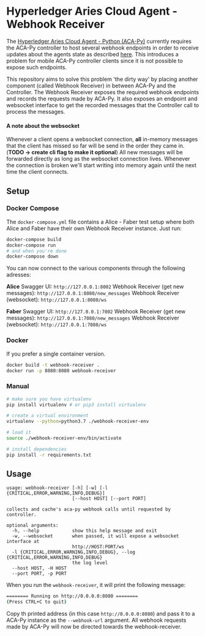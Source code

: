 # Hyperledger Aries Cloud Agent - Webhook Receiver

The [Hyperledger Aries Cloud Agent - Python (ACA-Py)](https://github.com/hyperledger/aries-cloudagent-python/tree/01fc73be644439fa27ab43089353859f08517ba2) currently requires the ACA-Py controller to host several webhook endpoints in order to receive updates about the agents state as described [here](https://github.com/hyperledger/aries-cloudagent-python/blob/01fc73be644439fa27ab43089353859f08517ba2/AdminAPI.md). This introduces a problem for mobile ACA-Py controller clients since it is not possible to expose such endpoints.

This repository aims to solve this problem 'the dirty way' by placing another component (called Webhook Receiver) in between ACA-Py and the Controller. The Webhook Receiver exposes the required webhook endpoints and records the requests made by ACA-Py. It also exposes an endpoint and websocket interface to get the recorded messages that the Controller call to process the messages.

#### A note about the websocket
Whenever a client opens a websocket connection, **all** in-memory messages that the client has missed so far will be send in the order they came in. (**TODO -> create cli flag to make it optional**) All new messages will be forwarded directly as long as the websocket connection lives. Whenever the connection is broken we'll start writing into memory again until the next time the client connects.


## Setup

### Docker Compose
The `docker-compose.yml` file contains a Alice - Faber test setup where both Alice and Faber have their own Webhook Receiver instance. Just run:
```bash
docker-compose build
docker-compose run
# and when you're done
docker-compose down
```

You can now connect to the various components through the following adresses:


**Alice**
Swagger UI: `http://127.0.0.1:8002`
Webhook Receiver (get new messages): `http://127.0.0.1:8080/new_messages`
Webhook Receiver (websocket): `http://127.0.0.1:8080/ws`

**Faber**
Swagger UI: `http://127.0.0.1:7002`
Webhook Receiver (get new messages): `http://127.0.0.1:7080/new_messages`
Webhook Receiver (websocket): `http://127.0.0.1:7080/ws`

### Docker
If you prefer a single container version.

```bash
docker build -t webhook-receiver .
docker run -p 8080:8080 webhook-receiver 
```

### Manual
```bash
# make sure you have virtualenv
pip install virtualenv # or pip3 install virtualenv

# create a virtual environment
virtualenv --python=python3.7 ./webhook-receiver-env

# load it
source ./webhook-receiver-env/bin/activate

# install dependencies
pip install -r requirements.txt
```

## Usage

```
usage: webhook-receiver [-h] [-w] [-l {CRITICAL,ERROR,WARNING,INFO,DEBUG}]
                        [--host HOST] [--port PORT]

collects and cache's aca-py webhook calls until requested by controller.

optional arguments:
  -h, --help            show this help message and exit
  -w, --websocket       when passed, it will expose a websocket interface at
                        http://HOST:PORT/ws
  -l {CRITICAL,ERROR,WARNING,INFO,DEBUG}, --log {CRITICAL,ERROR,WARNING,INFO,DEBUG}
                        the log level
  --host HOST, -H HOST
  --port PORT, -p PORT

```

When you run the `webhook-receiver`, it will print the following message:
```bash
======== Running on http://0.0.0.0:8080 ========
(Press CTRL+C to quit)
```
Copy th printed address (in this case `http://0.0.0.0:8080`) and pass it to a ACA-Py instance as the `--webhook-url` argument. All webhook requests made by ACA-Py will now be directed towards the webhook-receiver.